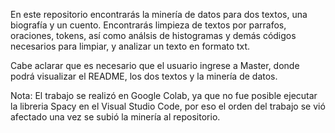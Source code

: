 En este repositorio encontrarás la minería de datos para dos textos, una biografía y un cuento. Encontrarás limpieza de textos por parrafos, oraciones, tokens, así como análsis de histogramas y demás códigos necesarios para limpiar, y analizar un texto en formato txt.

Cabe aclarar que es necesario que el usuario ingrese a Master, donde podrá visualizar el README, los dos textos y la minería de datos.

Nota: El trabajo se realizó en Google Colab, ya que no fue posible ejecutar la libreria Spacy en el Visual Studio Code, por eso el orden del trabajo se vió afectado una vez se subió la minería al repositorio.
